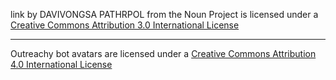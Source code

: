 link by DAVIVONGSA PATHRPOL from the Noun Project is licensed under a [Creative Commons Attribution 3.0 International License](https://creativecommons.org/licenses/by/3.0/)

---

Outreachy bot avatars are licensed under a [Creative Commons Attribution 4.0 International License](http://creativecommons.org/licenses/by/4.0/)
